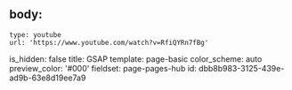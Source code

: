 body:
  -
    type: youtube
    url: 'https://www.youtube.com/watch?v=RfiQYRn7fBg'
is_hidden: false
title: GSAP
template: page-basic
color_scheme: auto
preview_color: '#000'
fieldset: page-pages-hub
id: dbb8b983-3125-439e-ad9b-63e8d19ee7a9
